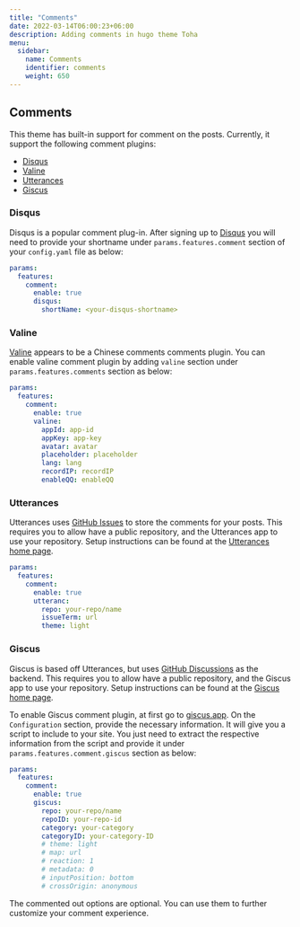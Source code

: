 ```yaml
---
title: "Comments"
date: 2022-03-14T06:00:23+06:00
description: Adding comments in hugo theme Toha
menu:
  sidebar:
    name: Comments
    identifier: comments
    weight: 650
---
```

## Comments

This theme has built-in support for comment on the posts. Currently, it support the following comment plugins:

- [Disqus](https://disqus.com/)
- [Valine](https://valine.js.org/)
- [Utterances](https://utteranc.es/)
- [Giscus](https://giscus.app/)

### Disqus

Disqus is a popular comment plug-in. After signing up to [Disqus](https://disqus.com/) you will need to provide your shortname under `params.features.comment` section of your `config.yaml` file as below:

```yaml
params:
  features:
    comment:
      enable: true
      disqus:
        shortName: <your-disqus-shortname>
```

### Valine

[Valine](https://valine.js.org/) appears to be a Chinese comments comments plugin. You can enable valine comment plugin by adding `valine` section under `params.features.comments` section as below:

```yaml
params:
  features:
    comment:
      enable: true
      valine:
        appId: app-id
        appKey: app-key
        avatar: avatar
        placeholder: placeholder
        lang: lang
        recordIP: recordIP
        enableQQ: enableQQ
```

### Utterances

Utterances uses [GitHub Issues](https://docs.github.com/en/issues/tracking-your-work-with-issues/about-issues) to store the comments for your posts. This requires you to allow have a public repository, and the Utterances app to use your repository. Setup instructions can be found at the [Utterances home page](https://utteranc.es/).

```yaml
params:
  features:
    comment:
      enable: true
      utteranc:
        repo: your-repo/name
        issueTerm: url
        theme: light
```

### Giscus

Giscus is based off Utterances, but uses [GitHub Discussions](https://docs.github.com/en/discussions) as the backend. This requires you to allow have a public repository, and the Giscus app to use your repository. Setup instructions can be found at the [Giscus home page](https://giscus.app/).

To enable Giscus comment plugin, at first go to [giscus.app](https://giscus.app/). On the `Configuration` section, provide the necessary information. It will give you a script to include to your site. You just need to extract the respective information from the script and provide it under `params.features.comment.giscus` section as below:

```yaml
params:
  features:
    comment:
      enable: true
      giscus:
        repo: your-repo/name
        repoID: your-repo-id
        category: your-category
        categoryID: your-category-ID
        # theme: light
        # map: url
        # reaction: 1
        # metadata: 0
        # inputPosition: bottom
        # crossOrigin: anonymous
```

The commented out options are optional. You can use them to further customize your comment experience.
